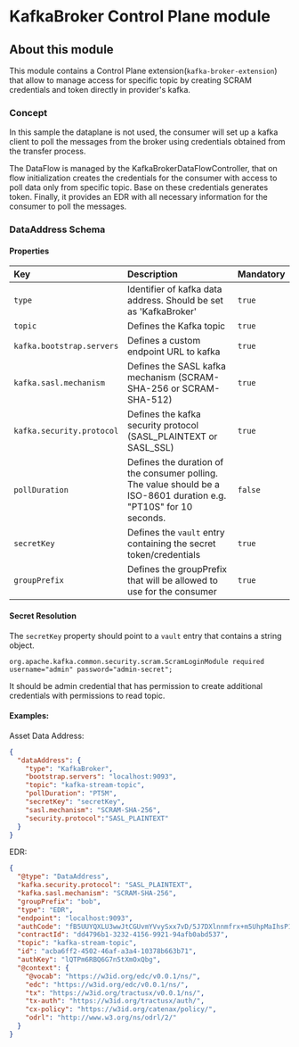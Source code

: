 # KafkaBroker Control Plane module

## About this module

This module contains a Control Plane extension(`kafka-broker-extension`) that allow to manage access for specific topic by creating SCRAM credentials and token directly in provider's kafka.

### Concept

In this sample the dataplane is not used, the consumer will set up a kafka client to poll the messages from the broker using credentials obtained from the transfer process.

The DataFlow is managed by the KafkaBrokerDataFlowController, that on flow initialization creates the credentials for the consumer with access to poll data only from specific topic. Base on these credentials generates token. Finally, it provides an EDR with all necessary information for the consumer to poll the messages.

### DataAddress Schema

#### Properties

| Key                       | Description                                                                                                         | Mandatory |
|:--------------------------|:--------------------------------------------------------------------------------------------------------------------|-----------|
| `type`                    | Identifier of kafka data address. Should be set as 'KafkaBroker'                                                    | `true`    |
| `topic`                   | Defines the Kafka topic                                                                                             | `true`    |
| `kafka.bootstrap.servers` | Defines a custom endpoint URL to kafka                                                                              | `true`    |
| `kafka.sasl.mechanism`    | Defines the SASL kafka mechanism (SCRAM-SHA-256 or SCRAM-SHA-512)                                                   | `true`    |
| `kafka.security.protocol` | Defines the kafka  security protocol (SASL_PLAINTEXT or SASL_SSL)                                                   | `true`    |
| `pollDuration`            | Defines the duration of the consumer polling. The value should be a ISO-8601 duration e.g. "PT10S" for 10 seconds.  | `false`   |
| `secretKey`               | Defines the `vault` entry containing the secret token/credentials                                                   | `true`    |
| `groupPrefix`             | Defines the groupPrefix that will be allowed to use for the consumer                                                | `true`    |

#### Secret Resolution

The `secretKey` property should point to a `vault` entry that contains a string object.

  ```
  org.apache.kafka.common.security.scram.ScramLoginModule required username="admin" password="admin-secret";
  ```
It should be admin credential that has permission to create additional credentials with permissions to read topic.

#### Examples:

Asset Data Address:
```json
{
  "dataAddress": {
    "type": "KafkaBroker",
    "bootstrap.servers": "localhost:9093",
    "topic": "kafka-stream-topic",
    "pollDuration": "PT5M",
    "secretKey": "secretKey",
    "sasl.mechanism": "SCRAM-SHA-256",
    "security.protocol":"SASL_PLAINTEXT"
  }
}
```

EDR:
```json
{
  "@type": "DataAddress",
  "kafka.security.protocol": "SASL_PLAINTEXT",
  "kafka.sasl.mechanism": "SCRAM-SHA-256",
  "groupPrefix": "bob",
  "type": "EDR",
  "endpoint": "localhost:9093",
  "authCode": "fB5UUYQXLU3wwJtCGUvmYVvySxx7vD/5J7DXlnnmfrx+m5UhpMaIhsP1aEaSGhXEJY9Kk8J+O6UW0GIt7TluaA==",
  "contractId": "dd4796b1-3232-4156-9921-94afb0abd537",
  "topic": "kafka-stream-topic",
  "id": "acba6ff2-4502-46af-a3a4-10378b663b71",
  "authKey": "lQTPm6RBQ6G7n5tXmOxQbg",
  "@context": {
    "@vocab": "https://w3id.org/edc/v0.0.1/ns/",
    "edc": "https://w3id.org/edc/v0.0.1/ns/",
    "tx": "https://w3id.org/tractusx/v0.0.1/ns/",
    "tx-auth": "https://w3id.org/tractusx/auth/",
    "cx-policy": "https://w3id.org/catenax/policy/",
    "odrl": "http://www.w3.org/ns/odrl/2/"
  }
}
```
